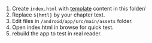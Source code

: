 1. Create `index.html` with [template](./template.index.html) content in this folder/
2. Replace `${hmtl}` by your chapter text.
3. Edit files in `/android/app/src/main/assets` folder.
4. Open index.html in browse for quick test.
5. rebuild the app to test in real reader.
